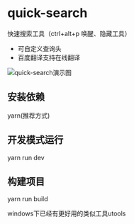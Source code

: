 # quick-search

快速搜索工具（ctrl+alt+p 唤醒、隐藏工具）
- 可自定义查询头
- 百度翻译支持在线翻译

![quick-search演示图](https://user-images.githubusercontent.com/51696131/118353792-7c4dda00-b59a-11eb-8cd6-c76db8d0b712.gif)

## 安装依赖

yarn(推荐方式)

## 开发模式运行

yarn run dev

## 构建项目

yarn run build

windows下已经有更好用的类似工具utools
